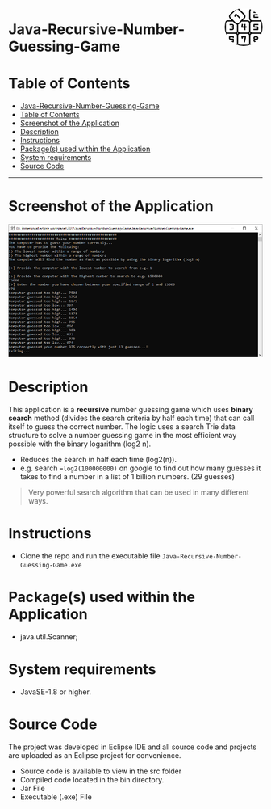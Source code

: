 <img src="images/number-blocks.png" width="75" align="right" style="background-color: #fff; border-radius: 50%; margin-bottom: 10px"  alt="Java Logo"></a>

# Java-Recursive-Number-Guessing-Game

# Table of Contents

- [Java-Recursive-Number-Guessing-Game](#java-recursive-number-guessing-game)
- [Table of Contents](#table-of-contents)
- [Screenshot of the Application](#screenshot-of-the-application)
- [Description](#description)
- [Instructions](#instructions)
- [Package(s) used within the Application](#packages-used-within-the-application)
- [System requirements](#system-requirements)
- [Source Code](#source-code)

---

# Screenshot of the Application

<p align="center" >
 <img src="images/image.png"  height="auto">
</p>

# Description

This application is a **recursive** number guessing game which uses **binary search** method (divides the search criteria by half each time) that can call itself to guess the correct number. The logic uses a search Trie data structure to solve a number guessing game in the most efficient way possible with the binary logarithm (log2 n).

- Reduces the search in half each time (log2(n)).
- e.g. search `=log2(100000000)` on google to find out how many guesses it takes to find a number in a list of 1 billion numbers. (29 guesses)

> Very powerful search algorithm that can be used in many different ways.

# Instructions

- Clone the repo and run the executable file `Java-Recursive-Number-Guessing-Game.exe`

# Package(s) used within the Application

- java.util.Scanner;

# System requirements

- JavaSE-1.8 or higher.

# Source Code

The project was developed in Eclipse IDE and all source code and projects are uploaded as an Eclipse project for convenience.

- Source code is available to view in the src folder
- Compiled code located in the bin directory.
- Jar File
- Executable (.exe) File
